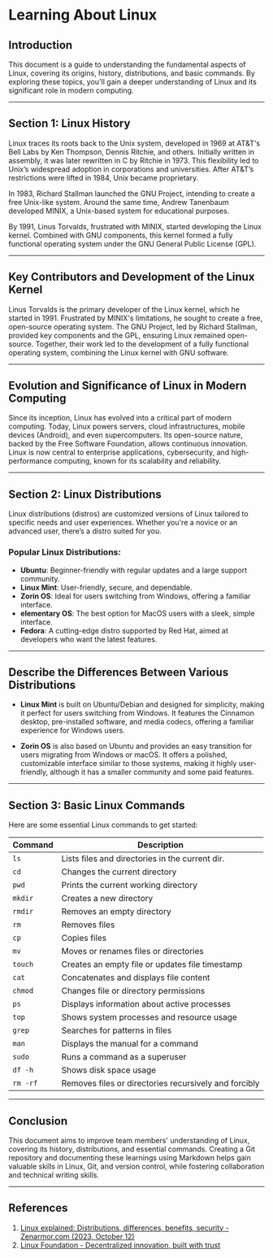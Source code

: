# Learning About Linux

## Introduction 
This document is a guide to understanding the fundamental aspects of Linux, covering its origins, history, distributions, and basic commands. By exploring these topics, you'll gain a deeper understanding of Linux and its significant role in modern computing.

---

## Section 1: Linux History 
Linux traces its roots back to the Unix system, developed in 1969 at AT&T's Bell Labs by Ken Thompson, Dennis Ritchie, and others. Initially written in assembly, it was later rewritten in C by Ritchie in 1973. This flexibility led to Unix’s widespread adoption in corporations and universities. After AT&T’s restrictions were lifted in 1984, Unix became proprietary.

In 1983, Richard Stallman launched the GNU Project, intending to create a free Unix-like system. Around the same time, Andrew Tanenbaum developed MINIX, a Unix-based system for educational purposes.

By 1991, Linus Torvalds, frustrated with MINIX, started developing the Linux kernel. Combined with GNU components, this kernel formed a fully functional operating system under the GNU General Public License (GPL).

---

## Key Contributors and Development of the Linux Kernel

Linus Torvalds is the primary developer of the Linux kernel, which he started in 1991. Frustrated by MINIX's limitations, he sought to create a free, open-source operating system. The GNU Project, led by Richard Stallman, provided key components and the GPL, ensuring Linux remained open-source. Together, their work led to the development of a fully functional operating system, combining the Linux kernel with GNU software.

---

## Evolution and Significance of Linux in Modern Computing

Since its inception, Linux has evolved into a critical part of modern computing. Today, Linux powers servers, cloud infrastructures, mobile devices (Android), and even supercomputers. Its open-source nature, backed by the Free Software Foundation, allows continuous innovation. Linux is now central to enterprise applications, cybersecurity, and high-performance computing, known for its scalability and reliability.

---

## Section 2: Linux Distributions 
Linux distributions (distros) are customized versions of Linux tailored to specific needs and user experiences. Whether you're a novice or an advanced user, there’s a distro suited for you.

### Popular Linux Distributions:

- **Ubuntu**: Beginner-friendly with regular updates and a large support community.
- **Linux Mint**: User-friendly, secure, and dependable.
- **Zorin OS**: Ideal for users switching from Windows, offering a familiar interface.
- **elementary OS**: The best option for MacOS users with a sleek, simple interface.
- **Fedora**: A cutting-edge distro supported by Red Hat, aimed at developers who want the latest features.

---

## Describe the Differences Between Various Distributions

- **Linux Mint** is built on Ubuntu/Debian and designed for simplicity, making it perfect for users switching from Windows. It features the Cinnamon desktop, pre-installed software, and media codecs, offering a familiar experience for Windows users.
  
- **Zorin OS** is also based on Ubuntu and provides an easy transition for users migrating from Windows or macOS. It offers a polished, customizable interface similar to those systems, making it highly user-friendly, although it has a smaller community and some paid features.

---

## Section 3: Basic Linux Commands

Here are some essential Linux commands to get started:

| Command   | Description                                      |
|-----------|--------------------------------------------------|
| `ls`      | Lists files and directories in the current dir.  |
| `cd`      | Changes the current directory                    |
| `pwd`     | Prints the current working directory             |
| `mkdir`   | Creates a new directory                          |
| `rmdir`   | Removes an empty directory                       |
| `rm`      | Removes files                                    |
| `cp`      | Copies files                                     |
| `mv`      | Moves or renames files or directories            |
| `touch`   | Creates an empty file or updates file timestamp  |
| `cat`     | Concatenates and displays file content           |
| `chmod`   | Changes file or directory permissions            |
| `ps`      | Displays information about active processes      |
| `top`     | Shows system processes and resource usage        |
| `grep`    | Searches for patterns in files                   |
| `man`     | Displays the manual for a command                |
| `sudo`    | Runs a command as a superuser                    |
| `df -h`   | Shows disk space usage                           |
| `rm -rf`  | Removes files or directories recursively and forcibly |

---

## Conclusion 

This document aims to improve team members' understanding of Linux, covering its history, distributions, and essential commands. Creating a Git repository and documenting these learnings using Markdown helps gain valuable skills in Linux, Git, and version control, while fostering collaboration and technical writing skills.

---

## References

1. [Linux explained: Distributions, differences, benefits, security - Zenarmor.com (2023, October 12)](https://www.zenarmor.com/docs/linux-tutorials/what-is-linux)
2. [Linux Foundation - Decentralized innovation, built with trust](https://www.linuxfoundation.org/)

